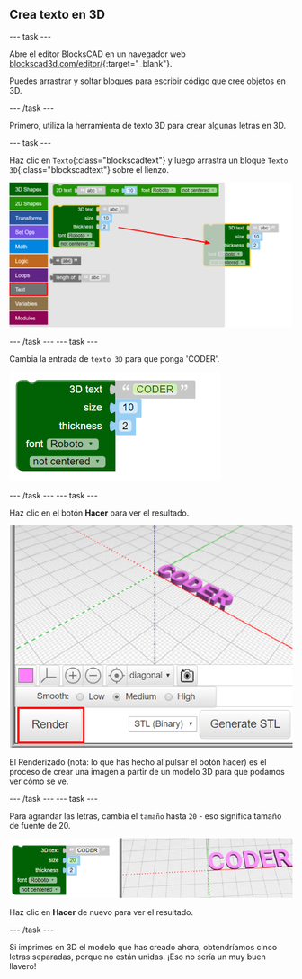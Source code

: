 ## Crea texto en 3D

--- task ---

Abre el editor BlocksCAD en un navegador web [blockscad3d.com/editor/](https://www.blockscad3d.com/editor/){:target="_blank"}.

Puedes arrastrar y soltar bloques para escribir código que cree objetos en 3D.

--- /task ---

Primero, utiliza la herramienta de texto 3D para crear algunas letras en 3D.

--- task ---

Haz clic en `Texto`{:class="blockscadtext"} y luego arrastra un bloque `Texto 3D`{:class="blockscadtext"} sobre el lienzo.

![captura de pantalla](images/coder-canvas.png)

--- /task --- --- task ---

Cambia la entrada de ` texto 3D ` para que ponga 'CODER'.

![captura de pantalla](images/coder-coder.png)

--- /task --- --- task ---

Haz clic en el botón **Hacer** para ver el resultado.

![captura de pantalla](images/coder-render.png)

El Renderizado (nota: lo que has hecho al pulsar el botón hacer) es el proceso de crear una imagen a partir de un modelo 3D para que podamos ver cómo se ve.

--- /task --- --- task ---

Para agrandar las letras, cambia el `tamaño` hasta `20` - eso significa tamaño de fuente de 20.

![captura de pantalla](images/coder-bigger.png)

Haz clic en **Hacer** de nuevo para ver el resultado.

--- /task ---

Si imprimes en 3D el modelo que has creado ahora, obtendríamos cinco letras separadas, porque no están unidas. ¡Eso no sería un muy buen llavero!


	

	
	



 
